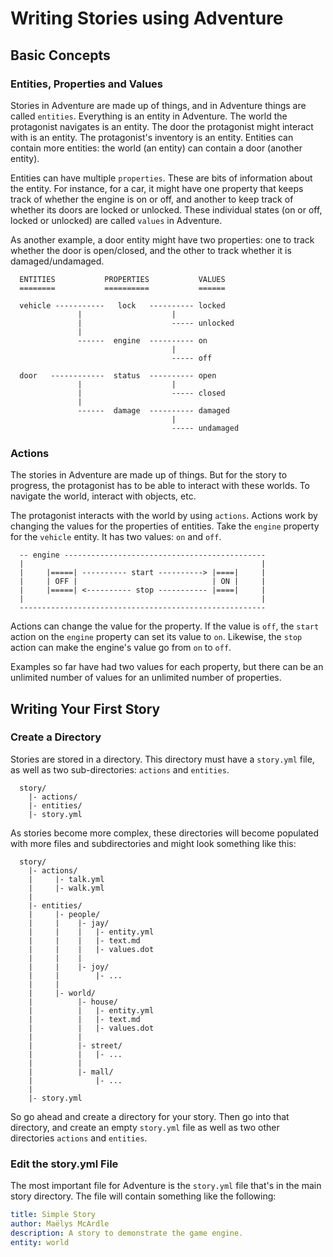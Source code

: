 # Writing Stories using Adventure

## Basic Concepts

### Entities, Properties and Values

Stories in Adventure are made up of things, and in Adventure things are
called `entities`. Everything is an entity in Adventure. The world the
protagonist navigates is an entity. The door the protagonist might interact with
is an entity. The protagonist's inventory is an entity. Entities can contain 
more entities: the world (an entity) can contain a door (another entity).

Entities can have multiple `properties`. These are bits of information about
the entity. For instance, for a car, it might have one property that keeps 
track of whether the engine is on or off, and another to keep track of whether
its doors are locked or unlocked. These individual states (on or off, locked
or unlocked) are called `values` in Adventure.

As another example, a door entity might have two properties: one to track
whether the door is open/closed, and the other to track whether it is
damaged/undamaged. 

```
  ENTITIES           PROPERTIES           VALUES
  ========           ==========           ======

  vehicle -----------   lock   ---------- locked
               |                    |
               |                    ----- unlocked
               |
               ------  engine  ---------- on
                                    |
                                    ----- off

  door   ------------  status  ---------- open
               |                    |
               |                    ----- closed
               |
               ------  damage  ---------- damaged
                                    |
                                    ----- undamaged
```

### Actions

The stories in Adventure are made up of things. But for the story to progress,
the protagonist has to be able to interact with these worlds. To navigate the 
world, interact with objects, etc.

The protagonist interacts with the world by using `actions`. Actions work
by changing the values for the properties of entities. Take the `engine`
property for the `vehicle` entity. It has two values: `on` and `off`.

```
  -- engine ---------------------------------------------
  |                                                     |
  |     |=====| ---------- start ----------> |====|     |
  |     | OFF |                              | ON |     |
  |     |=====| <---------- stop ----------- |====|     |
  |                                                     |
  -------------------------------------------------------
```

Actions can change the value for the property. If the value is `off`, the
`start` action on the `engine` property can set its value to `on`. Likewise,
the `stop` action can make the engine's value go from `on` to `off`.

Examples so far have had two values for each property, but there can be an
unlimited number of values for an unlimited number of properties. 

## Writing Your First Story

### Create a Directory

Stories are stored in a directory. This directory must have a `story.yml` file,
as well as two sub-directories: `actions` and `entities`.

```
  story/
    |- actions/
    |- entities/
    |- story.yml
```

As stories become more complex, these directories will become populated with
more files and subdirectories and might look something like this:

```
  story/
    |- actions/
    |     |- talk.yml
    |     |- walk.yml
    |
    |- entities/
    |     |- people/
    |     |    |- jay/
    |     |    |   |- entity.yml
    |     |    |   |- text.md
    |     |    |   |- values.dot
    |     |    |  
    |     |    |- joy/
    |     |        |- ...
    |     |
    |     |- world/
    |          |- house/
    |          |   |- entity.yml
    |          |   |- text.md
    |          |   |- values.dot
    |          | 
    |          |- street/
    |          |   |- ...
    |          | 
    |          |- mall/
    |              |- ...
    |
    |- story.yml
```

So go ahead and create a directory for your story. Then go into that
directory, and create an empty `story.yml` file as well as two other
directories `actions` and `entities`.

### Edit the story.yml File

The most important file for Adventure is the `story.yml` file that's in the
main story directory. The file will contain something like the following:

```yml
title: Simple Story
author: Maëlys McArdle
description: A story to demonstrate the game engine.
entity: world
```



